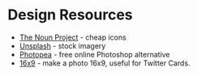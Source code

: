 # Design Resources

* [The Noun Project](https://thenounproject.com/) - cheap icons
* [Unsplash](https://unsplash.com) - stock imagery
* [Photopea](https://www.photopea.com/) - free online Photoshop alternative
* [16x9](https://photo16x9.com/) - make a photo 16x9, useful for Twitter Cards.